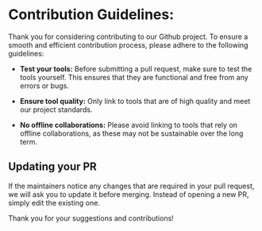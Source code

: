 # Contribution Guidelines:

Thank you for considering contributing to our Github project. To ensure a smooth and efficient contribution process, please adhere to the following guidelines:

- **Test your tools:** Before submitting a pull request, make sure to test the tools yourself. This ensures that they are functional and free from any errors or bugs.

- **Ensure tool quality:** Only link to tools that are of high quality and meet our project standards.

- **No offline collaborations:** Please avoid linking to tools that rely on offline collaborations, as these may not be sustainable over the long term.


## Updating your PR

If the maintainers notice any changes that are required in your pull request, we will ask you to update it before merging. Instead of opening a new PR, simply edit the existing one.

Thank you for your suggestions and contributions!
